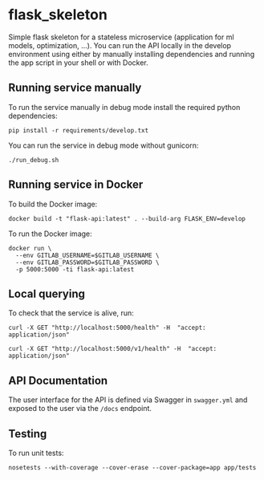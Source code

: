 # flask_skeleton
Simple flask skeleton for a stateless microservice (application for ml models, optimization, ...).
You can run the API locally in the develop environment using either by manually installing dependencies and running the app script in your shell or with Docker.

## Running service manually

To run the service manually in debug mode install the required python dependencies:

 `pip install -r requirements/develop.txt`

You can run the service in debug mode without gunicorn:

`./run_debug.sh`

## Running service in Docker

To build the Docker image:

`docker build -t "flask-api:latest" . --build-arg FLASK_ENV=develop`

To run the Docker image:

```
docker run \
  --env GITLAB_USERNAME=$GITLAB_USERNAME \
  --env GITLAB_PASSWORD=$GITLAB_PASSWORD \
  -p 5000:5000 -ti flask-api:latest
```

## Local querying

To check that the service is alive, run:

`curl -X GET "http://localhost:5000/health" -H  "accept: application/json"`

`curl -X GET "http://localhost:5000/v1/health" -H  "accept: application/json"`

## API Documentation

The user interface for the API is defined via Swagger in `swagger.yml` and exposed to the user via the `/docs` endpoint.

## Testing

To run unit tests:

`nosetests --with-coverage --cover-erase --cover-package=app app/tests`
